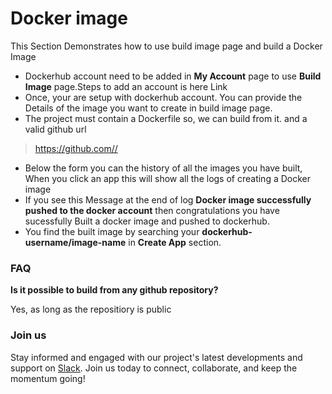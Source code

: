 # Docker image

This Section Demonstrates how to use build image page and build a Docker Image

* &#x20;Dockerhub account need to be added in **My Account** page to use **Build Image** page.Steps to add an account is here Link
* &#x20;Once, your are setup with dockerhub account. You can provide the Details of the image you want to create in build image page.
* &#x20;The project must contain a Dockerfile so, we can build from it. and a valid github url

> https://github.com//

* &#x20;Below the form you can the history of all the images you have built, When you click an app this will show all the logs of creating a Docker image
* &#x20;If you see this Message at the end of log **Docker image successfully pushed to the docker account** then congratulations you have sucessfully Built a docker image and pushed to dockerhub.
* &#x20;You find the built image by searching your **dockerhub-username/image-name** in **Create App** section.

### FAQ

**Is it possible to build from any github repository?**

Yes, as long as the repositiory is public



### Join us

Stay informed and engaged with our project's latest developments and support on [Slack](https://app.slack.com/client/T04QS32JX6E/C04QKEWE146). Join us today to connect, collaborate, and keep the momentum going!&#x20;
